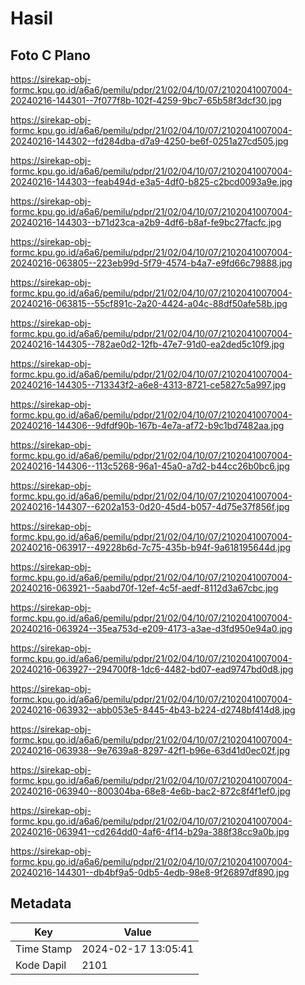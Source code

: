 # Hasil

## Foto C Plano

https://sirekap-obj-formc.kpu.go.id/a6a6/pemilu/pdpr/21/02/04/10/07/2102041007004-20240216-144301--7f077f8b-102f-4259-9bc7-65b58f3dcf30.jpg

https://sirekap-obj-formc.kpu.go.id/a6a6/pemilu/pdpr/21/02/04/10/07/2102041007004-20240216-144302--fd284dba-d7a9-4250-be6f-0251a27cd505.jpg

https://sirekap-obj-formc.kpu.go.id/a6a6/pemilu/pdpr/21/02/04/10/07/2102041007004-20240216-144303--feab494d-e3a5-4df0-b825-c2bcd0093a9e.jpg

https://sirekap-obj-formc.kpu.go.id/a6a6/pemilu/pdpr/21/02/04/10/07/2102041007004-20240216-144303--b71d23ca-a2b9-4df6-b8af-fe9bc27facfc.jpg

https://sirekap-obj-formc.kpu.go.id/a6a6/pemilu/pdpr/21/02/04/10/07/2102041007004-20240216-063805--223eb99d-5f79-4574-b4a7-e9fd66c79888.jpg

https://sirekap-obj-formc.kpu.go.id/a6a6/pemilu/pdpr/21/02/04/10/07/2102041007004-20240216-063815--55cf891c-2a20-4424-a04c-88df50afe58b.jpg

https://sirekap-obj-formc.kpu.go.id/a6a6/pemilu/pdpr/21/02/04/10/07/2102041007004-20240216-144305--782ae0d2-12fb-47e7-91d0-ea2ded5c10f9.jpg

https://sirekap-obj-formc.kpu.go.id/a6a6/pemilu/pdpr/21/02/04/10/07/2102041007004-20240216-144305--713343f2-a6e8-4313-8721-ce5827c5a997.jpg

https://sirekap-obj-formc.kpu.go.id/a6a6/pemilu/pdpr/21/02/04/10/07/2102041007004-20240216-144306--9dfdf90b-167b-4e7a-af72-b9c1bd7482aa.jpg

https://sirekap-obj-formc.kpu.go.id/a6a6/pemilu/pdpr/21/02/04/10/07/2102041007004-20240216-144306--113c5268-96a1-45a0-a7d2-b44cc26b0bc6.jpg

https://sirekap-obj-formc.kpu.go.id/a6a6/pemilu/pdpr/21/02/04/10/07/2102041007004-20240216-144307--6202a153-0d20-45d4-b057-4d75e37f856f.jpg

https://sirekap-obj-formc.kpu.go.id/a6a6/pemilu/pdpr/21/02/04/10/07/2102041007004-20240216-063917--49228b6d-7c75-435b-b94f-9a618195644d.jpg

https://sirekap-obj-formc.kpu.go.id/a6a6/pemilu/pdpr/21/02/04/10/07/2102041007004-20240216-063921--5aabd70f-12ef-4c5f-aedf-8112d3a67cbc.jpg

https://sirekap-obj-formc.kpu.go.id/a6a6/pemilu/pdpr/21/02/04/10/07/2102041007004-20240216-063924--35ea753d-e209-4173-a3ae-d3fd950e94a0.jpg

https://sirekap-obj-formc.kpu.go.id/a6a6/pemilu/pdpr/21/02/04/10/07/2102041007004-20240216-063927--294700f8-1dc6-4482-bd07-ead9747bd0d8.jpg

https://sirekap-obj-formc.kpu.go.id/a6a6/pemilu/pdpr/21/02/04/10/07/2102041007004-20240216-063932--abb053e5-8445-4b43-b224-d2748bf414d8.jpg

https://sirekap-obj-formc.kpu.go.id/a6a6/pemilu/pdpr/21/02/04/10/07/2102041007004-20240216-063938--9e7639a8-8297-42f1-b96e-63d41d0ec02f.jpg

https://sirekap-obj-formc.kpu.go.id/a6a6/pemilu/pdpr/21/02/04/10/07/2102041007004-20240216-063940--800304ba-68e8-4e6b-bac2-872c8f4f1ef0.jpg

https://sirekap-obj-formc.kpu.go.id/a6a6/pemilu/pdpr/21/02/04/10/07/2102041007004-20240216-063941--cd264dd0-4af6-4f14-b29a-388f38cc9a0b.jpg

https://sirekap-obj-formc.kpu.go.id/a6a6/pemilu/pdpr/21/02/04/10/07/2102041007004-20240216-144301--db4bf9a5-0db5-4edb-98e8-9f26897df890.jpg


## Metadata

| Key        | Value               |
| ---------- | ------------------- |
| Time Stamp | 2024-02-17 13:05:41 |
| Kode Dapil | 2101                |



